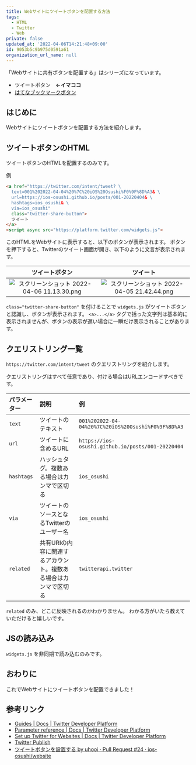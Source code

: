 ```yaml
---
title: Webサイトにツイートボタンを配置する方法
tags:
  - HTML
  - Twitter
  - Web
private: false
updated_at: '2022-04-06T14:21:48+09:00'
id: 9053b5c9b975d0591a61
organization_url_name: null
---
```

「Webサイトに共有ボタンを配置する」はシリーズになっています。

- ツイートボタン　__←イマココ__
- [はてなブックマークボタン](https://qiita.com/uhooi/items/814150e751f995f24e1a)

## はじめに

Webサイトにツイートボタンを配置する方法を紹介します。

## ツイートボタンのHTML

ツイートボタンのHTMLを配置するのみです。

例

```html
<a href="https://twitter.com/intent/tweet? \
  text=001%202022-04-04%20%7C%20iOS%20Osushi%F0%9F%8D%A3& \
  url=https://ios-osushi.github.io/posts/001-20220404& \
  hashtags=ios_osushi& \
  via=ios_osushi"
  class="twitter-share-button">
  ツイート
</a>
<script async src="https://platform.twitter.com/widgets.js">
```

このHTMLをWebサイトに表示すると、以下のボタンが表示されます。
ボタンを押下すると、Twitterのツイート画面が開き、以下のように文言が表示されます。

|ツイートボタン|ツイート|
|:--:|:--:|
|![スクリーンショット 2022-04-06 11.13.30.png](https://qiita-image-store.s3.ap-northeast-1.amazonaws.com/0/138245/f6a89415-1527-ccf3-2296-3c89590fe48f.png)|![スクリーンショット 2022-04-05 21.42.44.png](https://qiita-image-store.s3.ap-northeast-1.amazonaws.com/0/138245/ec0121c1-307f-4e9d-2381-245bc080fbc7.png)|

`class="twitter-share-button"` を付けることで `widgets.js` がツイートボタンと認識し、ボタンが表示されます。
`<a>...</a>` タグで括った文字列は基本的に表示されませんが、ボタンの表示が遅い場合に一瞬だけ表示されることがあります。

## クエリストリング一覧

`https://twitter.com/intent/tweet` のクエリストリングを紹介します。

クエリストリングはすべて任意であり、付ける場合はURLエンコードすべきです。

|パラメーター|説明|例|
|:--|:--|:--|
| `text` |ツイートのテキスト| `001%202022-04-04%20%7C%20iOS%20Osushi%F0%9F%8D%A3` |
| `url` |ツイートに含めるURL| `https://ios-osushi.github.io/posts/001-20220404` |
| `hashtags` |ハッシュタグ。複数ある場合はカンマで区切る| `ios_osushi` |
| `via` |ツイートのソースとなるTwitterのユーザー名| `ios_osushi` |
| `related` |共有URIの内容に関連するアカウント。複数ある場合はカンマで区切る| `twitterapi,twitter` |

`related` のみ、どこに反映されるのかわかりません。
わかる方がいたら教えていただけると嬉しいです。

## JSの読み込み

`widgets.js` を非同期で読み込むのみです。

## おわりに

これでWebサイトにツイートボタンを配置できました！

## 参考リンク

- [Guides | Docs | Twitter Developer Platform](https://developer.twitter.com/en/docs/twitter-for-websites/tweet-button/overview)
- [Parameter reference | Docs | Twitter Developer Platform](https://developer.twitter.com/en/docs/twitter-for-websites/tweet-button/guides/parameter-reference1)
- [Set up Twitter for Websites | Docs | Twitter Developer Platform](https://developer.twitter.com/en/docs/twitter-for-websites/javascript-api/guides/set-up-twitter-for-websites)
- [Twitter Publish](https://publish.twitter.com/#)
- [ツイートボタンを設置する by uhooi · Pull Request #24 · ios-osushi/website](https://github.com/ios-osushi/website/pull/24)
